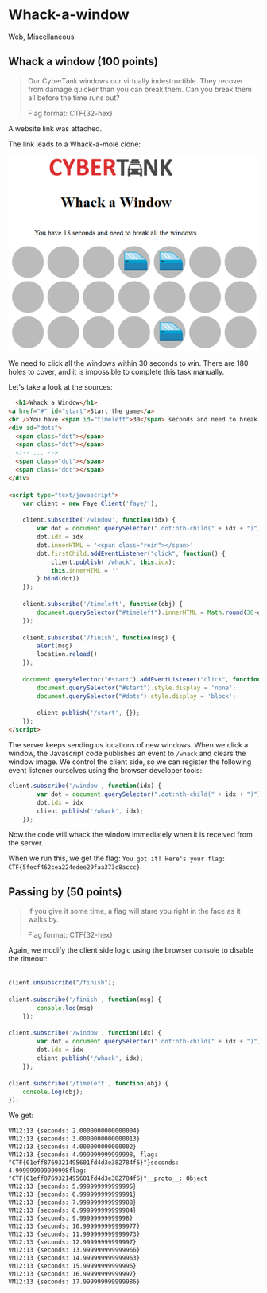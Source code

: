 # Whack-a-window
Web, Miscellaneous

## Whack a window (100 points)

> Our CyberTank windows our virtually indestructible. They recover from damage quicker than you can break them. Can you break them all before the time runs out? 
> 
> Flag format: CTF{32-hex}

A website link was attached.

The link leads to a Whack-a-mole clone:

![](images/whack.png)

We need to click all the windows within 30 seconds to win. There are 180 holes to cover, and it is impossible to complete this task manually.

Let's take a look at the sources:

```html
  <h1>Whack a Window</h1>
<a href="#" id="start">Start the game</a>
<br />You have <span id="timeleft">30</span> seconds and need to break all the windows.<br /><br/>
<div id="dots">
  <span class="dot"></span>
  <span class="dot"></span>
  <!-- ... -->
  <span class="dot"></span>
  <span class="dot"></span>
</div>

<script type="text/javascript">
	var client = new Faye.Client('faye/');

	client.subscribe('/window', function(idx) {
		var dot = document.querySelector(".dot:nth-child(" + idx + ")")
		dot.idx = idx
		dot.innerHTML = '<span class="rein"></span>'
		dot.firstChild.addEventListener("click", function() {
			client.publish('/whack', this.idx);
			this.innerHTML = ''
		}.bind(dot))
	});

	client.subscribe('/timeleft', function(obj) {
		document.querySelector("#timeleft").innerHTML = Math.round(30-obj.seconds);
	});

	client.subscribe('/finish', function(msg) {
		alert(msg)
		location.reload()
	});

	document.querySelector("#start").addEventListener("click", function() {
		document.querySelector("#start").style.display = 'none';
		document.querySelector("#dots").style.display = 'block';
		
		client.publish('/start', {});
	});
</script>
```

The server keeps sending us locations of new windows. When we click a window, the Javascript code publishes an event to `/whack` and clears the window image. We control the client side, so we can register the following event listener ourselves using the browser developer tools:

```javascript
client.subscribe('/window', function(idx) {
		var dot = document.querySelector(".dot:nth-child(" + idx + ")")
		dot.idx = idx
		client.publish('/whack', idx);
	});
```

Now the code will whack the window immediately when it is received from the server.

When we run this, we get the flag: `You got it! Here's your flag: CTF{5fecf462cea224edee29faa373c8accc}`.

## Passing by (50 points)

> If you give it some time, a flag will stare you right in the face as it walks by. 
> 
> Flag format: CTF{32-hex}

Again, we modify the client side logic using the browser console to disable the timeout:

```javascript

client.unsubscribe("/finish");

client.subscribe('/finish', function(msg) {
		console.log(msg)		
    });
    
client.subscribe('/window', function(idx) {
		var dot = document.querySelector(".dot:nth-child(" + idx + ")")
		dot.idx = idx
		client.publish('/whack', idx);
    });
    
client.subscribe('/timeleft', function(obj) {
    console.log(obj);
});
```

We get:
```
VM12:13 {seconds: 2.0000000000000004}
VM12:13 {seconds: 3.0000000000000013}
VM12:13 {seconds: 4.000000000000002}
VM12:13 {seconds: 4.999999999999998, flag: "CTF{01eff8769321495601fd4d3e382784f6}"}seconds: 4.999999999999998flag: "CTF{01eff8769321495601fd4d3e382784f6}"__proto__: Object
VM12:13 {seconds: 5.999999999999995}
VM12:13 {seconds: 6.999999999999991}
VM12:13 {seconds: 7.999999999999988}
VM12:13 {seconds: 8.999999999999984}
VM12:13 {seconds: 9.99999999999998}
VM12:13 {seconds: 10.999999999999977}
VM12:13 {seconds: 11.999999999999973}
VM12:13 {seconds: 12.99999999999997}
VM12:13 {seconds: 13.999999999999966}
VM12:13 {seconds: 14.999999999999963}
VM12:13 {seconds: 15.99999999999996}
VM12:13 {seconds: 16.99999999999997}
VM12:13 {seconds: 17.999999999999986}
```